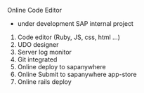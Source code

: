 Online Code Editor 
- under development
SAP internal project
1. Code editor (Ruby, JS, css, html ...)
2. UDO designer
3. Server log monitor
4. Git integrated
5. Online deploy to sapanywhere
6. Online Submit to sapanywhere app-store
7. Online rails deploy
